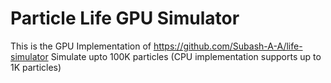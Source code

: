 # Particle Life GPU Simulator
This is the GPU Implementation of https://github.com/Subash-A-A/life-simulator 
Simulate upto 100K particles (CPU implementation supports up to 1K particles)
